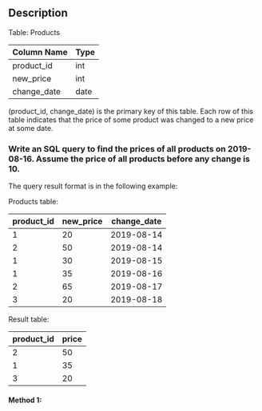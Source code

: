 ## Description

Table: Products

| Column Name | Type |
| ----------- | ---- |
| product_id  | int  |
| new_price   | int  |
| change_date | date |

(product_id, change_date) is the primary key of this table.
Each row of this table indicates that the price of some product was changed to a new price at some date.

### Write an SQL query to find the prices of all products on 2019-08-16. Assume the price of all products before any change is 10.

The query result format is in the following example:

Products table:

| product_id | new_price | change_date |
| ---------- | --------- | ----------- |
| 1          | 20        | 2019-08-14  |
| 2          | 50        | 2019-08-14  |
| 1          | 30        | 2019-08-15  |
| 1          | 35        | 2019-08-16  |
| 2          | 65        | 2019-08-17  |
| 3          | 20        | 2019-08-18  |

Result table:

| product_id | price |
| ---------- | ----- |
| 2          | 50    |
| 1          | 35    |
| 3          | 20    |

#### Method 1:

```sql

```
